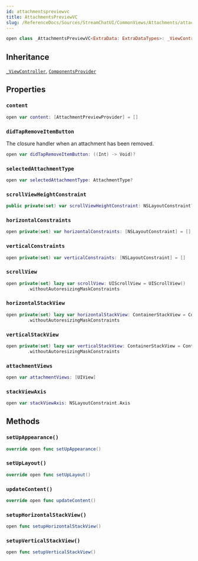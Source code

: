 ```yaml
---
id: attachmentspreviewvc 
title: AttachmentsPreviewVC
slug: /ReferenceDocs/Sources/StreamChatUI/CommonViews/Attachments/attachmentspreviewvc
---
```


``` swift
open class _AttachmentsPreviewVC<ExtraData: ExtraDataTypes>: _ViewController, ComponentsProvider 
```

## Inheritance

[`_ViewController`](../_ViewController), [`ComponentsProvider`](../../Utils/ComponentsProvider)

## Properties

### `content`

``` swift
open var content: [AttachmentPreviewProvider] = [] 
```

### `didTapRemoveItemButton`

The closure handler when an attachment has been removed.

``` swift
open var didTapRemoveItemButton: ((Int) -> Void)?
```

### `selectedAttachmentType`

``` swift
open var selectedAttachmentType: AttachmentType?
```

### `scrollViewHeightConstraint`

``` swift
public private(set) var scrollViewHeightConstraint: NSLayoutConstraint?
```

### `horizontalConstraints`

``` swift
open private(set) var horizontalConstraints: [NSLayoutConstraint] = []
```

### `verticalConstraints`

``` swift
open private(set) var verticalConstraints: [NSLayoutConstraint] = []
```

### `scrollView`

``` swift
open private(set) lazy var scrollView: UIScrollView = UIScrollView()
        .withoutAutoresizingMaskConstraints
```

### `horizontalStackView`

``` swift
open private(set) lazy var horizontalStackView: ContainerStackView = ContainerStackView(axis: .horizontal, spacing: 8)
        .withoutAutoresizingMaskConstraints
```

### `verticalStackView`

``` swift
open private(set) lazy var verticalStackView: ContainerStackView = ContainerStackView(axis: .vertical, spacing: 8)
        .withoutAutoresizingMaskConstraints
```

### `attachmentViews`

``` swift
open var attachmentViews: [UIView] 
```

### `stackViewAxis`

``` swift
open var stackViewAxis: NSLayoutConstraint.Axis 
```

## Methods

### `setUpAppearance()`

``` swift
override open func setUpAppearance() 
```

### `setUpLayout()`

``` swift
override open func setUpLayout() 
```

### `updateContent()`

``` swift
override open func updateContent() 
```

### `setupHorizontalStackView()`

``` swift
open func setupHorizontalStackView() 
```

### `setupVerticalStackView()`

``` swift
open func setupVerticalStackView() 
```
